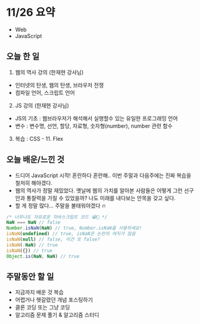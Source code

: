 # 11/26 요약
- Web
- JavaScript

## 오늘 한 일
1. 웹의 역사 강의 (한재현 강사님)
- 인터넷의 탄생, 웹의 탄생, 브라우저 전쟁
- 컴파일 언어, 스크립트 언어

2. JS 강의 (한재현 강사님)
- JS의 기초 : 웹브라우저가 해석해서 실행할수 있는 유일한 프로그래밍 언어
- 변수 : 변수명, 선언, 할당, 자료형, 숫자형(number), number 관련 함수

3. 복습 : CSS - 11. Flex

## 오늘 배운/느낀 것
- 드디어 JavaScript 시작! 혼란하다 혼란해.. 이번 주말과 다음주에는 진짜 복습을 철저히 해야겠다.
- 웹의 역사가 정말 재밌었다. 옛날에 웹의 가치를 알아본 사람들은 어떻게 그런 선구안과 통찰력을 가질 수 있었을까? 나도 미래를 내다보는 안목을 갖고 싶다.
- 할 게 정말 많다... 주말을 불태워야겠다 🔥 
```javascript
/* 너무나도 자유로운 자바스크립트 코드 😂🍝 */
NaN === NaN // false
Number.isNaN(NaN) // true, Number.isNaN을 사용하세요!
isNaN(undefined) // true, isNaN은 논란의 여지가 많음
isNaN(null) // false, 이건 또 false?
isNaN(-NaN) // true
isNaN({}) // true
Object.is(NaN, NaN) // true
```

## 주말동안 할 일
- 지금까지 배운 것 복습
- 어렵거나 헷갈렸던 개념 포스팅하기
- 클론 코딩 또는 그냥 코딩
- 알고리즘 문제 풀기 & 알고리즘 스터디